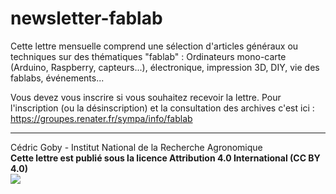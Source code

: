 # newsletter-fablab

Cette lettre mensuelle comprend une sélection d'articles généraux ou techniques sur des thématiques "fablab" : Ordinateurs mono-carte (Arduino, Raspberry, capteurs...), électronique, impression 3D, DIY, vie des fablabs, événements...

Vous devez vous inscrire si vous souhaitez recevoir la lettre. Pour l'inscription (ou la désinscription) et la consultation des archives c'est ici : https://groupes.renater.fr/sympa/info/fablab

---
Cédric Goby - Institut National de la Recherche Agronomique  
**Cette lettre est publié sous la licence Attribution 4.0 International (CC BY 4.0)**  
![](https://i.creativecommons.org/l/by/4.0/80x15.png)